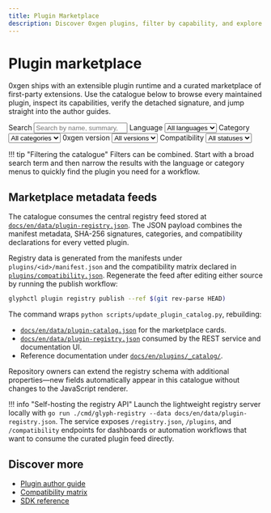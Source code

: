 ```yaml
---
title: Plugin Marketplace
description: Discover 0xgen plugins, filter by capability, and explore their compatibility details.
---
```


# Plugin marketplace

0xgen ships with an extensible plugin runtime and a curated marketplace of
first-party extensions. Use the catalogue below to browse every maintained
plugin, inspect its capabilities, verify the detached signature, and jump
straight into the author guides.

<div class="plugin-catalog__toolbar">
  <label class="plugin-catalog__filter">
    <span>Search</span>
    <input type="search" id="plugin-search" placeholder="Search by name, summary, or capability" />
  </label>
  <label class="plugin-catalog__filter">
    <span>Language</span>
    <select id="plugin-language">
      <option value="">All languages</option>
    </select>
  </label>
  <label class="plugin-catalog__filter">
    <span>Category</span>
    <select id="plugin-category">
      <option value="">All categories</option>
    </select>
  </label>
  <label class="plugin-catalog__filter">
    <span>0xgen version</span>
    <select id="plugin-glyph">
      <option value="">All versions</option>
    </select>
  </label>
  <label class="plugin-catalog__filter">
    <span>Compatibility</span>
    <select id="plugin-compatibility-status">
      <option value="">All statuses</option>
    </select>
  </label>
</div>

<div id="plugin-catalog" class="plugin-catalog__grid" data-mdx-component="plugin-catalog"></div>

!!! tip "Filtering the catalogue"
    Filters can be combined. Start with a broad search term and then narrow the
    results with the language or category menus to quickly find the plugin you
    need for a workflow.

## Marketplace metadata feeds

The catalogue consumes the central registry feed stored at
[`docs/en/data/plugin-registry.json`](../data/plugin-registry.json). The JSON
payload combines the manifest metadata, SHA-256 signatures, categories, and
compatibility declarations for every vetted plugin.

Registry data is generated from the manifests under `plugins/<id>/manifest.json`
and the compatibility matrix declared in
[`plugins/compatibility.json`](../../plugins/compatibility.json). Regenerate the
feed after editing either source by running the publish workflow:

```bash
glyphctl plugin registry publish --ref $(git rev-parse HEAD)
```

The command wraps `python scripts/update_plugin_catalog.py`, rebuilding:

- [`docs/en/data/plugin-catalog.json`](../data/plugin-catalog.json) for the
  marketplace cards.
- [`docs/en/data/plugin-registry.json`](../data/plugin-registry.json) consumed by
  the REST service and documentation UI.
- Reference documentation under [`docs/en/plugins/_catalog/`](./_catalog/).

Repository owners can extend the registry schema with additional properties—new
fields automatically appear in this catalogue without changes to the JavaScript
renderer.

!!! info "Self-hosting the registry API"
    Launch the lightweight registry server locally with
    `go run ./cmd/glyph-registry --data docs/en/data/plugin-registry.json`. The
    service exposes `/registry.json`, `/plugins`, and `/compatibility` endpoints
    for dashboards or automation workflows that want to consume the curated
    plugin feed directly.

## Discover more

- [Plugin author guide](./index.md)
- [Compatibility matrix](./compatibility-matrix.md)
- [SDK reference](../dev-guide/index.md#plugin-development-loop)
